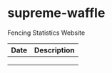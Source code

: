 # supreme-waffle
Fencing Statistics Website

| Date  | Description  |
|-------|--------------|
|       |              |
|       |              |
|       |              |
